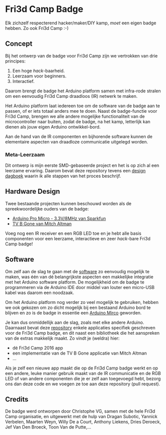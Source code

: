 # Fri3d Camp Badge

Elk zichzelf respecterend hacker/maker/DIY kamp, _moet_ een eigen badge hebben. Zo ook Fri3d Camp :-)

## Concept

Bij het ontwerp van de badge voor Fri3d Camp zijn we vertrokken van drie principes:

1. Een hoge _hack_-baarheid.
2. Leerzaam voor beginners.
3. Interactief.

Daarom brengt de badge het Arduino platform samen met infra-rode stralen om een eenvoudig Fri3d Camp draadloos (IR) netwerk te maken.

Het Arduino platform laat iedereen toe om de software van de badge aan te passen, of er iets totaal anders mee te doen. Naast de badge-functie voor Fri3d Camp, brengen we alle andere mogelijke functionaliteit van de microcontroller naar buiten, zodat de badge, na het kamp, letterlijk kan dienen als jouw eigen Arduino ontwikkel-bord.

Aan de hand van de IR componenten en bijhorende software kunnen de elementaire aspecten van draadloze communicatie uitgelegd worden.

### Meta-Leerzaam

Dit ontwerp is mijn eerste SMD-gebaseerde project en het is op zich al een leerzame ervaring. Daarom bevat deze repository tevens een [design dagboek](design/dagboek.md) waarin ik alle stappen van het proces beschrijf.

## Hardware Design

Twee bestaande projecten kunnen beschouwd worden als de spreekwoordelijke ouders van de badge: 

* [Arduino Pro Micro - 3.3V/8MHz van Sparkfun](https://www.sparkfun.com/products/12587)
* [TV B Gone van Mitch Altman](https://cornfieldelectronics.com/tvbgone/tvbg.home.php)

Voeg nog een IR receiver en een RGB LED toe en je hebt alle basis componenten voor een leerzame, interactieve en zeer _hack_-bare Fri3d Camp badge!

## Software

Om zelf aan de slag te gaan met de [software](src/README.md) zo eenvoudig mogelijk te maken, was één van dé belangrijkste aspecten een makkelijke integratie met het Arduino software platform. De mogelijkheid om de badge te programmeren via de Arduino IDE door middel van louter een micro-USB kabel was daarom een noodzaak.

Om het Arduino platform nog verder zo veel mogelijk te gebruiken, hebben we ook gekozen om zo dicht mogelijk bij een bestaand Arduino bord te blijven en zo is de badge in essentie een [Arduino Mirco](https://www.arduino.cc/en/Main/ArduinoBoardMicro) geworden.

Je kan dus onmiddellijk aan de slag, zoals met elke andere Arduino. Daarnaast bevat deze [repository](src/README.md) enkele applicaties specifiek geschreven voor de Fri3d Camp badge, en dit naast een bibliotheek die het aanspreken van de extras makkelijk maakt. Zo vindt je (weldra) hier:

* dé Fri3d Camp 2016 app
* een implementatie van de TV B Gone applicatie van Mitch Altman
* ...

Als je zelf een nieuwe app maakt die op de Fri3d Camp badge werkt en op een andere, leuke manier gebruik maakt van de IR communicatie en de RGB LED of van andere componenten die je er zelf aan toegevoegd hebt, bezorg ons dan deze code en we voegen ze toe aan deze repository (pull request).

## Credits

De badge werd ontworpen door Christophe VG, samen met de hele Fri3d Camp organisatie, en uitgewerkt met de hulp van Dragan Subotic, Yannick Verbelen, Maarten Weyn, Willy De a Court, Anthony Liekens, Dries Deroeck, Jef Van Den Broeck, Toon Van de Putte,...
